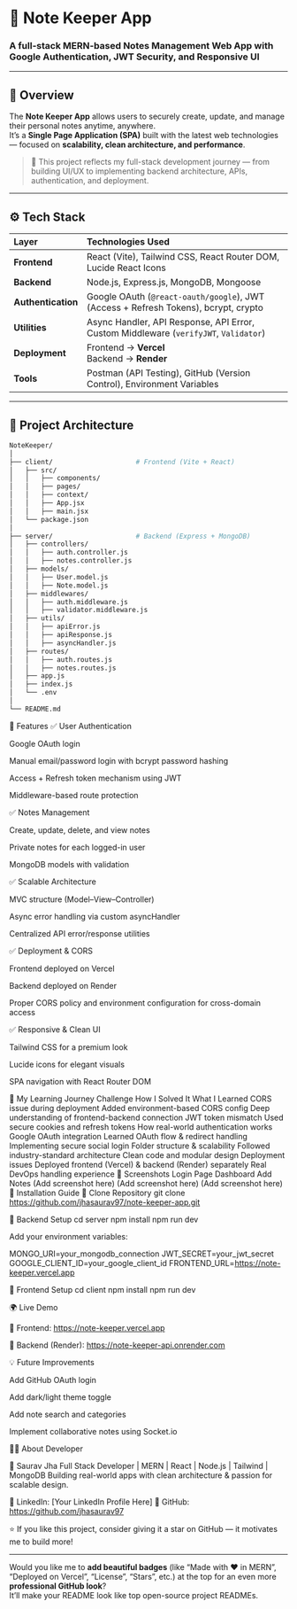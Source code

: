 # 📝 Note Keeper App

### A full-stack **MERN-based Notes Management Web App** with Google Authentication, JWT Security, and Responsive UI

---

## 🚀 Overview

The **Note Keeper App** allows users to securely create, update, and manage their personal notes anytime, anywhere.  
It’s a **Single Page Application (SPA)** built with the latest web technologies — focused on **scalability, clean architecture, and performance**.

> 🧠 This project reflects my full-stack development journey — from building UI/UX to implementing backend architecture, APIs, authentication, and deployment.

---

## ⚙️ Tech Stack

| Layer | Technologies Used |
| :---- | :---------------- |
| **Frontend** | React (Vite), Tailwind CSS, React Router DOM, Lucide React Icons |
| **Backend** | Node.js, Express.js, MongoDB, Mongoose |
| **Authentication** | Google OAuth (`@react-oauth/google`), JWT (Access + Refresh Tokens), bcrypt, crypto |
| **Utilities** | Async Handler, API Response, API Error, Custom Middleware (`verifyJWT`, `Validator`) |
| **Deployment** | Frontend → **Vercel** <br> Backend → **Render** |
| **Tools** | Postman (API Testing), GitHub (Version Control), Environment Variables |

---

## 🧩 Project Architecture

```bash
NoteKeeper/
│
├── client/                     # Frontend (Vite + React)
│   ├── src/
│   │   ├── components/
│   │   ├── pages/
│   │   ├── context/
│   │   ├── App.jsx
│   │   ├── main.jsx
│   └── package.json
│
├── server/                     # Backend (Express + MongoDB)
│   ├── controllers/
│   │   ├── auth.controller.js
│   │   ├── notes.controller.js
│   ├── models/
│   │   ├── User.model.js
│   │   ├── Note.model.js
│   ├── middlewares/
│   │   ├── auth.middleware.js
│   │   ├── validator.middleware.js
│   ├── utils/
│   │   ├── apiError.js
│   │   ├── apiResponse.js
│   │   ├── asyncHandler.js
│   ├── routes/
│   │   ├── auth.routes.js
│   │   ├── notes.routes.js
│   ├── app.js
│   ├── index.js
│   └── .env
│
└── README.md
```

🔐 Features
✅ User Authentication

Google OAuth login

Manual email/password login with bcrypt password hashing

Access + Refresh token mechanism using JWT

Middleware-based route protection

✅ Notes Management

Create, update, delete, and view notes

Private notes for each logged-in user

MongoDB models with validation

✅ Scalable Architecture

MVC structure (Model–View–Controller)

Async error handling via custom asyncHandler

Centralized API error/response utilities

✅ Deployment & CORS

Frontend deployed on Vercel

Backend deployed on Render

Proper CORS policy and environment configuration for cross-domain access

✅ Responsive & Clean UI

Tailwind CSS for a premium look

Lucide icons for elegant visuals

SPA navigation with React Router DOM

🧠 My Learning Journey
Challenge	How I Solved It	What I Learned
CORS issue during deployment	Added environment-based CORS config	Deep understanding of frontend-backend connection
JWT token mismatch	Used secure cookies and refresh tokens	How real-world authentication works
Google OAuth integration	Learned OAuth flow & redirect handling	Implementing secure social login
Folder structure & scalability	Followed industry-standard architecture	Clean code and modular design
Deployment issues	Deployed frontend (Vercel) & backend (Render) separately	Real DevOps handling experience
📸 Screenshots
Login Page	Dashboard	Add Notes
(Add screenshot here)	(Add screenshot here)	(Add screenshot here)
🧰 Installation Guide
🔹 Clone Repository
git clone https://github.com/jhasaurav97/note-keeper-app.git

🔹 Backend Setup
cd server
npm install
npm run dev


Add your environment variables:

MONGO_URI=your_mongodb_connection
JWT_SECRET=your_jwt_secret
GOOGLE_CLIENT_ID=your_google_client_id
FRONTEND_URL=https://note-keeper.vercel.app

🔹 Frontend Setup
cd client
npm install
npm run dev

🌍 Live Demo

🔗 Frontend: https://note-keeper.vercel.app

🔗 Backend (Render): https://note-keeper-api.onrender.com

💡 Future Improvements

Add GitHub OAuth login

Add dark/light theme toggle

Add note search and categories

Implement collaborative notes using Socket.io

🧑‍💻 About Developer

👋 Saurav Jha
Full Stack Developer | MERN | React | Node.js | Tailwind | MongoDB
Building real-world apps with clean architecture & passion for scalable design.

🔗 LinkedIn: [Your LinkedIn Profile Here]
🔗 GitHub: https://github.com/jhasaurav97

⭐ If you like this project, consider giving it a star on GitHub — it motivates me to build more!


---

Would you like me to **add beautiful badges** (like “Made with ❤️ in MERN”, “Deployed on Vercel”, “License”, “Stars”, etc.) at the top for an even more **professional GitHub look**?  
It’ll make your README look like top open-source project READMEs.
